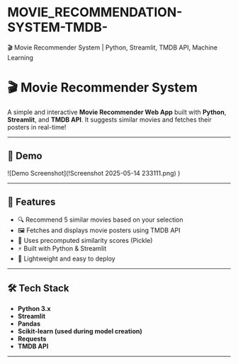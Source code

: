 # MOVIE_RECOMMENDATION-SYSTEM-TMDB-
🎬 Movie Recommender System | Python, Streamlit, TMDB API, Machine Learning

# 🎬 Movie Recommender System

A simple and interactive **Movie Recommender Web App** built with **Python**, **Streamlit**, and **TMDB API**. It suggests similar movies and fetches their posters in real-time!

---

## 📸 Demo

![Demo Screenshot](!Screenshot 2025-05-14 233111.png)
)

---

## 🚀 Features

- 🔍 Recommend 5 similar movies based on your selection
- 🖼️ Fetches and displays movie posters using TMDB API
- 🧠 Uses precomputed similarity scores (Pickle)
- ⚡ Built with Python & Streamlit
- 💾 Lightweight and easy to deploy

---

## 🛠️ Tech Stack

- **Python 3.x**
- **Streamlit**
- **Pandas**
- **Scikit-learn (used during model creation)**
- **Requests**
- **TMDB API**

---


